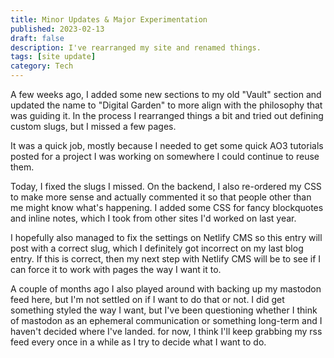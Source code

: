 ```yaml
---
title: Minor Updates & Major Experimentation
published: 2023-02-13
draft: false
description: I've rearranged my site and renamed things.
tags: [site update]
category: Tech
---
```


A few weeks ago, I added some new sections to my old "Vault" section and updated
the name to "Digital Garden" to more align with the philosophy that was guiding
it. In the process I rearranged things a bit and tried out defining custom
slugs, but I missed a few pages.

It was a quick job, mostly because I needed to get some quick AO3 tutorials
posted for a project I was working on somewhere I could continue to reuse them.

Today, I fixed the slugs I missed. On the backend, I also re-ordered my CSS to
make more sense and actually commented it so that people other than me might
know what's happening. I added some CSS for fancy blockquotes and inline notes,
which I took from other sites I'd worked on last year.

I hopefully also managed to fix the settings on Netlify CMS so this entry will
post with a correct slug, which I definitely got incorrect on my last blog
entry. If this is correct, then my next step with Netlify CMS will be to see if
I can force it to work with pages the way I want it to.

A couple of months ago I also played around with backing up my mastodon feed
here, but I'm not settled on if I want to do that or not. I did get something
styled the way I want, but I've been questioning whether I think of mastodon as
an ephemeral communication or something long-term and I haven't decided where
I've landed. for now, I think I'll keep grabbing my rss feed every once in a
while as I try to decide what I want to do.
